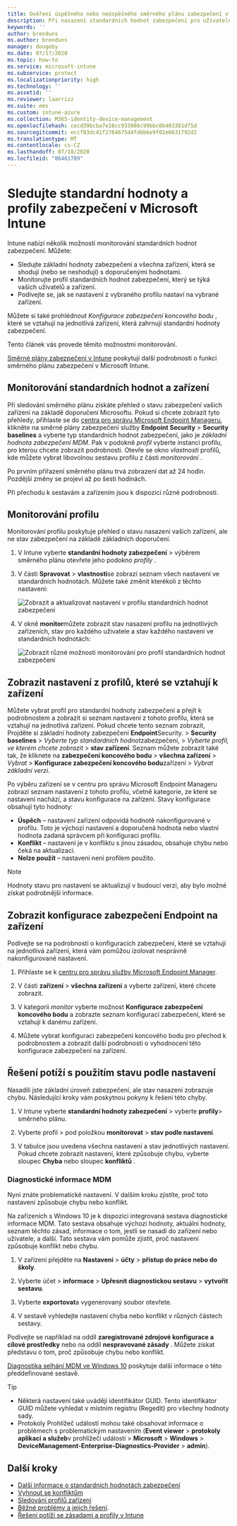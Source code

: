 ```yaml
---
title: Ověření úspěšného nebo neúspěšného směrného plánu zabezpečení v Microsoft Intune – Azure | Microsoft Docs
description: Při nasazení standardních hodnot zabezpečení pro uživatele a zařízení v Microsoft Intune MDM se podívejte na stav Chyba, konflikt a úspěch. Podívejte se, jak řešit potíže s používáním klientských protokolů a funkce sestav v Intune.
keywords: ''
author: brenduns
ms.author: brenduns
manager: dougeby
ms.date: 07/17/2020
ms.topic: how-to
ms.service: microsoft-intune
ms.subservice: protect
ms.localizationpriority: high
ms.technology: ''
ms.assetid: ''
ms.reviewer: laarrizz
ms.suite: ems
ms.custom: intune-azure
ms.collection: M365-identity-device-management
ms.openlocfilehash: cecd39bcba7e16cc933086c99bbc0b403381d75d
ms.sourcegitcommit: eccf83dc41f2764675d4fd6b6e9f02e6631792d2
ms.translationtype: MT
ms.contentlocale: cs-CZ
ms.lasthandoff: 07/18/2020
ms.locfileid: "86461789"
---
```

# <a name="monitor-security-baselines-and-profiles-in-microsoft-intune"></a>Sledujte standardní hodnoty a profily zabezpečení v Microsoft Intune

Intune nabízí několik možností monitorování standardních hodnot zabezpečení. Můžete:

- Sledujte základní hodnoty zabezpečení a všechna zařízení, která se shodují (nebo se neshodují) s doporučenými hodnotami.
- Monitorujte profil standardních hodnot zabezpečení, který se týká vašich uživatelů a zařízení.
- Podívejte se, jak se nastavení z vybraného profilu nastaví na vybrané zařízení.

Můžete si také prohlédnout *Konfigurace zabezpečení koncového bodu* , které se vztahují na jednotlivá zařízení, která zahrnují standardní hodnoty zabezpečení.

Tento článek vás provede těmito možnostmi monitorování.

[Směrné plány zabezpečení v Intune](security-baselines.md) poskytují další podrobnosti o funkci směrného plánu zabezpečení v Microsoft Intune.

## <a name="monitor-the-baseline-and-your-devices"></a>Monitorování standardních hodnot a zařízení

Při sledování směrného plánu získáte přehled o stavu zabezpečení vašich zařízení na základě doporučení Microsoftu. Pokud si chcete zobrazit tyto přehledy, přihlaste se do [centra pro správu Microsoft Endpoint Manageru](https://go.microsoft.com/fwlink/?linkid=2109431), klikněte na směrné plány zabezpečení služby **Endpoint Security**  >  **Security baselines** a vyberte typ standardních hodnot zabezpečení, jako je *základní hodnota zabezpečení MDM*. Pak v podokně *profil* vyberte instanci profilu, pro kterou chcete zobrazit podrobnosti. Otevře se okno *vlastnosti* profilů, kde můžete vybrat libovolnou sestavu profilu z části *monitorování* . 

Po prvním přiřazení směrného plánu trvá zobrazení dat až 24 hodin. Pozdější změny se projeví až po šesti hodinách.

Při přechodu k sestavám a zařízením jsou k dispozici různé podrobnosti.

<!-- UI is changing, unclear how yet: 


- **Device view** – A summary of how many devices are in each status category for the baseline.
- **Per-category** - A view that displays each category in the baseline and includes the percentage of devices for each status group for each baseline category.

Each device is represented by one of the following statuses (used in the *device* view and also the *per-category* views):

- **Matches baseline** - All the settings in the baseline match the recommended settings.
- **Does not match baseline** - One or more settings in the baseline were modified from their default values in the original baseline. The default values in each security baseline are the recommended values for that baseline.

  > [!NOTE]
  > When you create or edit a baseline profile, any change that is made to a default value or configuration setting causes a *Does not match baseline* status to occur. For help to determine the settings that were changed, contact Microsoft Support. 

- **Misconfigured** - At least one setting isn't correctly configured. This status means that the setting is in a conflict, error, or pending state.
- **Not applicable** - At least one setting isn't applicable and isn't applied.

### Device view

The Overview pane displays a chart-based summary of how many devices have a specific status for the baseline; **Security baseline posture for assigned Windows 10 devices**.

![Check the status of the devices](./media/security-baselines-monitor/overview.png)

When a device has different status from different categories in the baseline, the device is represented by a single status. The status that represents the device is taken from the following order of precedence: **Misconfigured**, **Does not match baseline**, **Not applicable**, **Matches baseline**.

For example, if a device has a setting that's classified as *misconfigured* and one or more settings that are classified as *Does not match baseline*, the device is classified as *Misconfigured*.

You can click on the chart to drill through and view a list of devices with various statuses. You can then select individual devices from that list to view details about individual devices. For example:

- Select **Device configuration** > Select the profile with an Error state:

  ![View the status of a profile](./media/security-baselines-monitor/device-configuration-profile-list.png)

- Select the Error profile. A list of all settings in the profile, and their state is shown. Now, you can scroll to find the setting causing the error:

  ![See the setting causing the error](./media/security-baselines-monitor/profile-with-error-status.png)

Use this reporting to see any settings in a profile that are causing an issue. Also get more details of policies and profiles deployed to devices.

> [!NOTE]
> When a property is set to **Not configured** in the baseline, the setting is ignored, and no restrictions are enforced. The property isn't shown in any reporting.

### Per category view

The Overview pane displays a per-category chart for the baseline named **Security baseline posture by category**.  This view displays each category from the baseline, and identifies the percentage of devices that fall into a status classification for each of those categories.

![Per-Category view of status](./media/security-baselines-monitor/monitor-baseline-per-category.png)

Status for **Matches baseline** doesn't display until 100% of devices report that status for the category.

You can sort the by-category view by each column, by selecting up-down arrow icon at the top of the column.
-->

## <a name="monitor-the-profile"></a>Monitorování profilu

Monitorování profilu poskytuje přehled o stavu nasazení vašich zařízení, ale ne stav zabezpečení na základě základních doporučení.

1. V Intune vyberte **standardní hodnoty zabezpečení** > výběrem směrného plánu otevřete jeho podokno *profily* .

<!-- More churn  
2. Select a profile. In **Overview**, the image shows how many devices and users have this profile assigned:

   ![See how many devices and users are assigned the security baselines profile](./media/security-baselines-monitor/existing-profile-overview.png)
--> 
3. V části **Spravovat**  >  **vlastnosti**se zobrazí seznam všech nastavení ve standardních hodnotách. Můžete také změnit kterékoli z těchto nastavení:

   ![Zobrazit a aktualizovat nastavení v profilu standardních hodnot zabezpečení](./media/security-baselines-monitor/manage-settings.png)

4. V okně **monitor**můžete zobrazit stav nasazení profilu na jednotlivých zařízeních, stav pro každého uživatele a stav každého nastavení ve standardních hodnotách:

   ![Zobrazit různé možnosti monitorování pro profil standardních hodnot zabezpečení](./media/security-baselines-monitor/monitor-status-options.png)

## <a name="view-settings-from-profiles-that-apply-to-a-device"></a>Zobrazit nastavení z profilů, které se vztahují k zařízení

Můžete vybrat profil pro standardní hodnoty zabezpečení a přejít k podrobnostem a zobrazit si seznam nastavení z tohoto profilu, která se vztahují na jednotlivá zařízení.  Pokud chcete tento seznam zobrazit, Projděte si základní hodnoty zabezpečení **Endpoint**Security.  >  **Security baselines**  >  *Vyberte typ standardních hodnot*zabezpečení,  >  *Vyberte profil, ve kterém chcete zobrazit*  >  **stav zařízení**. Seznam můžete zobrazit také tak, že kliknete na **zabezpečení koncového bodu**  >  **všechna zařízení**  >  *Vybrat*  >  **Konfigurace zabezpečení koncového bodu**zařízení  >  *Vybrat základní verzi*.

Po výběru zařízení se v centru pro správu Microsoft Endpoint Manageru zobrazí seznam nastavení z tohoto profilu, včetně kategorie, ze které se nastavení nachází, a stavu konfigurace na zařízení. Stavy konfigurace obsahují tyto hodnoty:

- **Úspěch** – nastavení zařízení odpovídá hodnotě nakonfigurované v profilu. Toto je výchozí nastavení a doporučená hodnota nebo vlastní hodnota zadaná správcem při konfiguraci profilu.
- **Konflikt** – nastavení je v konfliktu s jinou zásadou, obsahuje chybu nebo čeká na aktualizaci.
- **Nelze použít** – nastavení není profilem použito.

> [!NOTE]
> Hodnoty stavu pro nastavení se aktualizují v budoucí verzi, aby bylo možné získat podrobnější informace.

## <a name="view-endpoint-security-configurations-per-device"></a>Zobrazit konfigurace zabezpečení Endpoint na zařízení

Podívejte se na podrobnosti o konfiguracích zabezpečení, které se vztahují na jednotlivá zařízení, která vám pomůžou izolovat nesprávně nakonfigurované nastavení.

1. Přihlaste se k [centru pro správu služby Microsoft Endpoint Manager](https://go.microsoft.com/fwlink/?linkid=2109431).

2. V části **zařízení**  >  **všechna zařízení** a vyberte zařízení, které chcete zobrazit.

3. V kategorii *monitor* vyberte možnost **Konfigurace zabezpečení koncového bodu** a zobrazte seznam konfigurací zabezpečení, které se vztahují k danému zařízení.

4. Můžete vybrat konfiguraci zabezpečení koncového bodu pro přechod k podrobnostem a zobrazit další podrobnosti o vyhodnocení této konfigurace zabezpečení na zařízení.

## <a name="troubleshoot-using-per-setting-status"></a>Řešení potíží s použitím stavu podle nastavení

Nasadili jste základní úroveň zabezpečení, ale stav nasazení zobrazuje chybu. Následující kroky vám poskytnou pokyny k řešení této chyby.

1. V Intune vyberte **standardní hodnoty zabezpečení** > vyberte **profily**> směrného plánu.

2. Vyberte profil > pod položkou **monitorovat**  >  **stav podle nastavení**.

3. V tabulce jsou uvedena všechna nastavení a stav jednotlivých nastavení. Pokud chcete zobrazit nastavení, které způsobuje chybu, vyberte sloupec **Chyba** nebo sloupec **konfliktů** .

### <a name="mdm-diagnostic-information"></a>Diagnostické informace MDM

Nyní znáte problematické nastavení. V dalším kroku zjistíte, proč toto nastavení způsobuje chybu nebo konflikt.

Na zařízeních s Windows 10 je k dispozici integrovaná sestava diagnostické informace MDM. Tato sestava obsahuje výchozí hodnoty, aktuální hodnoty, seznam těchto zásad, informace o tom, jestli se nasadí do zařízení nebo uživatele, a další. Tato sestava vám pomůže zjistit, proč nastavení způsobuje konflikt nebo chybu.

1. V zařízení přejděte na **Nastavení**  >  **účty**  >  **přístup do práce nebo do školy**.

2. Vyberte účet > **informace**  >  **Upřesnit diagnostickou sestavu**  >  **vytvořit sestavu**.

3. Vyberte **exportovat**a vygenerovaný soubor otevřete.

4. V sestavě vyhledejte nastavení chyba nebo konflikt v různých částech sestavy.

  Podívejte se například na oddíl **zaregistrované zdrojové konfigurace a cílové prostředky** nebo na oddíl **nespravované zásady** . Můžete získat představu o tom, proč způsobuje chybu nebo konflikt.

[Diagnostika selhání MDM ve Windows 10](https://docs.microsoft.com/windows/client-management/mdm/diagnose-mdm-failures-in-windows-10) poskytuje další informace o této předdefinované sestavě.

> [!TIP]
>
> - Některá nastavení také uvádějí identifikátor GUID. Tento identifikátor GUID můžete vyhledat v místním registru (Regedit) pro všechny hodnoty sady.
> - Protokoly Prohlížeč událostí mohou také obsahovat informace o problémech s problematickým nastavením (**Event viewer**  >  **protokoly aplikací a služeb**v prohlížeči událostí  >  **Microsoft**  >  **Windows**  >  **DeviceManagement-Enterprise-Diagnostics-Provider**  >  **admin**).

## <a name="next-steps"></a>Další kroky

- [Další informace o standardních hodnotách zabezpečení](security-baselines.md)
- [Vyhnout se konfliktům](security-baselines.md#avoid-conflicts)
- [Sledování profilů zařízení](../configuration/device-profile-monitor.md) 
- [Běžné problémy a jejich řešení](../configuration/device-profile-troubleshoot.md).
- [Řešení potíží se zásadami a profily v Intune](../configuration/troubleshoot-policies-in-microsoft-intune.md)